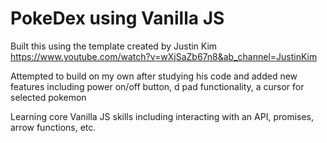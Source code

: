 # PokeDex using Vanilla JS

Built this using the template created by Justin Kim https://www.youtube.com/watch?v=wXjSaZb67n8&ab_channel=JustinKim

Attempted to build on my own after studying his code and added new features including power on/off button, d pad functionality, a cursor for selected pokemon

Learning core Vanilla JS skills including interacting with an API, promises, arrow functions, etc. 
